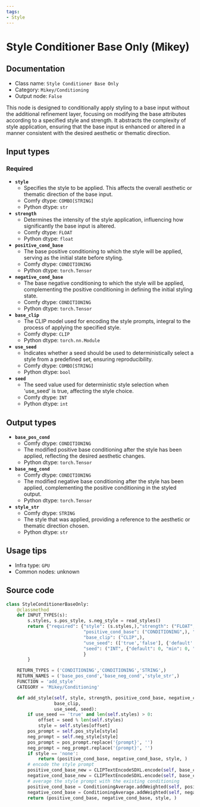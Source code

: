 ```yaml
---
tags:
- Style
---
```


# Style Conditioner Base Only (Mikey)
## Documentation
- Class name: `Style Conditioner Base Only`
- Category: `Mikey/Conditioning`
- Output node: `False`

This node is designed to conditionally apply styling to a base input without the additional refinement layer, focusing on modifying the base attributes according to a specified style and strength. It abstracts the complexity of style application, ensuring that the base input is enhanced or altered in a manner consistent with the desired aesthetic or thematic direction.
## Input types
### Required
- **`style`**
    - Specifies the style to be applied. This affects the overall aesthetic or thematic direction of the base input.
    - Comfy dtype: `COMBO[STRING]`
    - Python dtype: `str`
- **`strength`**
    - Determines the intensity of the style application, influencing how significantly the base input is altered.
    - Comfy dtype: `FLOAT`
    - Python dtype: `float`
- **`positive_cond_base`**
    - The base positive conditioning to which the style will be applied, serving as the initial state before styling.
    - Comfy dtype: `CONDITIONING`
    - Python dtype: `torch.Tensor`
- **`negative_cond_base`**
    - The base negative conditioning to which the style will be applied, complementing the positive conditioning in defining the initial styling state.
    - Comfy dtype: `CONDITIONING`
    - Python dtype: `torch.Tensor`
- **`base_clip`**
    - The CLIP model used for encoding the style prompts, integral to the process of applying the specified style.
    - Comfy dtype: `CLIP`
    - Python dtype: `torch.nn.Module`
- **`use_seed`**
    - Indicates whether a seed should be used to deterministically select a style from a predefined set, ensuring reproducibility.
    - Comfy dtype: `COMBO[STRING]`
    - Python dtype: `bool`
- **`seed`**
    - The seed value used for deterministic style selection when 'use_seed' is true, affecting the style choice.
    - Comfy dtype: `INT`
    - Python dtype: `int`
## Output types
- **`base_pos_cond`**
    - Comfy dtype: `CONDITIONING`
    - The modified positive base conditioning after the style has been applied, reflecting the desired aesthetic changes.
    - Python dtype: `torch.Tensor`
- **`base_neg_cond`**
    - Comfy dtype: `CONDITIONING`
    - The modified negative base conditioning after the style has been applied, complementing the positive conditioning in the styled output.
    - Python dtype: `torch.Tensor`
- **`style_str`**
    - Comfy dtype: `STRING`
    - The style that was applied, providing a reference to the aesthetic or thematic direction chosen.
    - Python dtype: `str`
## Usage tips
- Infra type: `GPU`
- Common nodes: unknown


## Source code
```python
class StyleConditionerBaseOnly:
    @classmethod
    def INPUT_TYPES(s):
        s.styles, s.pos_style, s.neg_style = read_styles()
        return {"required": {"style": (s.styles,),"strength": ("FLOAT", {"default": 0.5, "min": 0.0, "max": 1.0, "step": 0.01}),
                             "positive_cond_base": ("CONDITIONING",), "negative_cond_base": ("CONDITIONING",),
                             "base_clip": ("CLIP",),
                             "use_seed": (['true','false'], {'default': 'false'}),
                             "seed": ("INT", {"default": 0, "min": 0, "max": 0xffffffffffffffff}),
                             }
        }

    RETURN_TYPES = ('CONDITIONING','CONDITIONING','STRING',)
    RETURN_NAMES = ('base_pos_cond','base_neg_cond','style_str',)
    FUNCTION = 'add_style'
    CATEGORY = 'Mikey/Conditioning'

    def add_style(self, style, strength, positive_cond_base, negative_cond_base,
                  base_clip,
                  use_seed, seed):
        if use_seed == 'true' and len(self.styles) > 0:
            offset = seed % len(self.styles)
            style = self.styles[offset]
        pos_prompt = self.pos_style[style]
        neg_prompt = self.neg_style[style]
        pos_prompt = pos_prompt.replace('{prompt}', '')
        neg_prompt = neg_prompt.replace('{prompt}', '')
        if style == 'none':
            return (positive_cond_base, negative_cond_base, style, )
        # encode the style prompt
        positive_cond_base_new = CLIPTextEncodeSDXL.encode(self, base_clip, 1024, 1024, 0, 0, 1024, 1024, pos_prompt, pos_prompt)[0]
        negative_cond_base_new = CLIPTextEncodeSDXL.encode(self, base_clip, 1024, 1024, 0, 0, 1024, 1024, neg_prompt, neg_prompt)[0]
        # average the style prompt with the existing conditioning
        positive_cond_base = ConditioningAverage.addWeighted(self, positive_cond_base_new, positive_cond_base, strength)[0]
        negative_cond_base = ConditioningAverage.addWeighted(self, negative_cond_base_new, negative_cond_base, strength)[0]
        return (positive_cond_base, negative_cond_base, style, )

```
